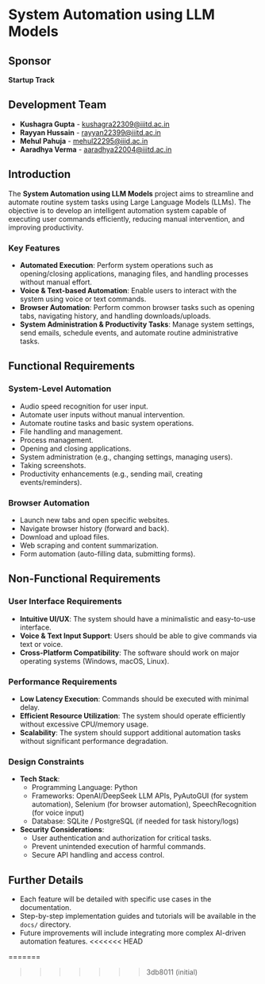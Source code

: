# System Automation using LLM Models

## Sponsor
**Startup Track**

## Development Team
- **Kushagra Gupta** - [kushagra22309@iiitd.ac.in](mailto:kushagra22309@iiitd.ac.in)
- **Rayyan Hussain** - [rayyan22399@iiitd.ac.in](mailto:rayyan22399@iiitd.ac.in)
- **Mehul Pahuja** - [mehul22295@iiid.ac.in](mailto:mehul22295@iiid.ac.in)
- **Aaradhya Verma** - [aaradhya22004@iiitd.ac.in](mailto:aaradhya22004@iiitd.ac.in)

## Introduction
The **System Automation using LLM Models** project aims to streamline and automate routine system tasks using Large Language Models (LLMs). The objective is to develop an intelligent automation system capable of executing user commands efficiently, reducing manual intervention, and improving productivity.

### Key Features
- **Automated Execution**: Perform system operations such as opening/closing applications, managing files, and handling processes without manual effort.
- **Voice & Text-based Automation**: Enable users to interact with the system using voice or text commands.
- **Browser Automation**: Perform common browser tasks such as opening tabs, navigating history, and handling downloads/uploads.
- **System Administration & Productivity Tasks**: Manage system settings, send emails, schedule events, and automate routine administrative tasks.

## Functional Requirements
### System-Level Automation
- Audio speed recognition for user input.
- Automate user inputs without manual intervention.
- Automate routine tasks and basic system operations.
- File handling and management.
- Process management.
- Opening and closing applications.
- System administration (e.g., changing settings, managing users).
- Taking screenshots.
- Productivity enhancements (e.g., sending mail, creating events/reminders).

### Browser Automation
- Launch new tabs and open specific websites.
- Navigate browser history (forward and back).
- Download and upload files.
- Web scraping and content summarization.
- Form automation (auto-filling data, submitting forms).

## Non-Functional Requirements
### User Interface Requirements
- **Intuitive UI/UX**: The system should have a minimalistic and easy-to-use interface.
- **Voice & Text Input Support**: Users should be able to give commands via text or voice.
- **Cross-Platform Compatibility**: The software should work on major operating systems (Windows, macOS, Linux).

### Performance Requirements
- **Low Latency Execution**: Commands should be executed with minimal delay.
- **Efficient Resource Utilization**: The system should operate efficiently without excessive CPU/memory usage.
- **Scalability**: The system should support additional automation tasks without significant performance degradation.

### Design Constraints
- **Tech Stack**:
  - Programming Language: Python
  - Frameworks: OpenAI/DeepSeek LLM APIs, PyAutoGUI (for system automation), Selenium (for browser automation), SpeechRecognition (for voice input)
  - Database: SQLite / PostgreSQL (if needed for task history/logs)
- **Security Considerations**:
  - User authentication and authorization for critical tasks.
  - Prevent unintended execution of harmful commands.
  - Secure API handling and access control.

## Further Details
- Each feature will be detailed with specific use cases in the documentation.
- Step-by-step implementation guides and tutorials will be available in the `docs/` directory.
- Future improvements will include integrating more complex AI-driven automation features.
<<<<<<< HEAD

=======
>>>>>>> 3db8011 (initial)
